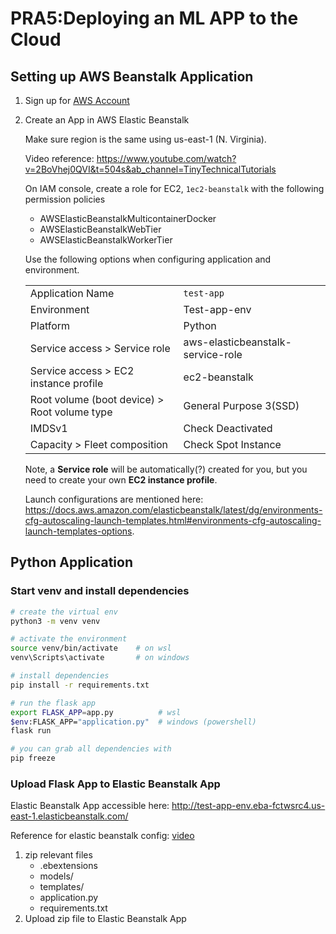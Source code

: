 # PRA5:Deploying an ML APP to the Cloud

## Setting up AWS Beanstalk Application

1. Sign up for [AWS Account](https://aws.amazon.com/free/)
2. Create an App in AWS Elastic Beanstalk

    Make sure region is the same using us-east-1 (N. Virginia).

    Video reference: https://www.youtube.com/watch?v=2BoVhej0QVI&t=504s&ab_channel=TinyTechnicalTutorials

    On IAM console, create a role for EC2, `1ec2-beanstalk` with the following permission policies
    - AWSElasticBeanstalkMulticontainerDocker
    - AWSElasticBeanstalkWebTier
    - AWSElasticBeanstalkWorkerTier

    Use the following options when configuring application and environment.

    | | | | 
    --- | --- | ---
    Application Name | `test-app`
    Environment | Test-app-env
    Platform | Python
    Service access > Service role | aws-elasticbeanstalk-service-role
    Service access > EC2 instance profile | ec2-beanstalk
    Root volume (boot device) > Root volume type | General Purpose 3(SSD)
    IMDSv1 | Check Deactivated
    Capacity > Fleet composition | Check Spot Instance

    Note, a **Service role** will be automatically(?) created for you, but you need to create your own **EC2 instance profile**.

    Launch configurations are mentioned here: https://docs.aws.amazon.com/elasticbeanstalk/latest/dg/environments-cfg-autoscaling-launch-templates.html#environments-cfg-autoscaling-launch-templates-options.

## Python Application

### Start venv and install dependencies

```bash
# create the virtual env
python3 -m venv venv    

# activate the environment
source venv/bin/activate    # on wsl
venv\Scripts\activate       # on windows

# install dependencies
pip install -r requirements.txt
```

```bash
# run the flask app
export FLASK_APP=app.py          # wsl
$env:FLASK_APP="application.py"  # windows (powershell)
flask run
```

```bash
# you can grab all dependencies with
pip freeze
```

### Upload Flask App to Elastic Beanstalk App

Elastic Beanstalk App accessible here: http://test-app-env.eba-fctwsrc4.us-east-1.elasticbeanstalk.com/

Reference for elastic beanstalk config: [video](https://youtu.be/dhHOzye-Rms?si=yz6kkZtbdzNxz2UF)

1. zip relevant files 
    - .ebextensions
    - models/
    - templates/
    - application.py
    - requirements.txt
2. Upload zip file to Elastic Beanstalk App
